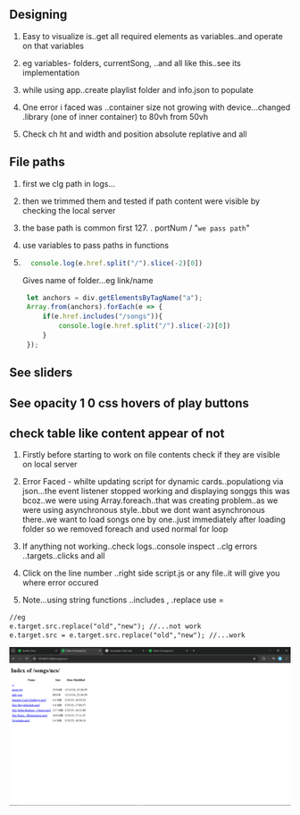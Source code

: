 ## Designing
1. Easy to visualize is..get all required elements as variables..and operate on that variables

2. eg variables- folders, currentSong, ..and all like this..see its  implementation
3. while using app..create playlist folder and info.json to populate
4. One error i faced was ..container size not growing with device...changed .library (one of inner container) to 80vh from 50vh
5. Check ch ht and width and position absolute replative and all


## File paths
1. first we clg path in logs...
2. then we trimmed them and tested if path content were visible by checking the local server
3. the base path is common first 127. . portNum / "`we pass path`"
4. use variables to pass paths in functions
5. ```js
     console.log(e.href.split("/").slice(-2)[0])
   ```
   Gives name of folder...eg link/name
   
   ```js
    let anchors = div.getElementsByTagName("a");
    Array.from(anchors).forEach(e => {
        if(e.href.includes("/songs")){
            console.log(e.href.split("/").slice(-2)[0])
        }
    });
   ```

## See sliders

## See opacity 1 0 css hovers of play buttons

## check table like content appear of not
1. Firstly before starting to work on file contents check if they are visible on local server
2. Error Faced - whilte updating script for dynamic cards..populationg via json...the event listener stopped working and displaying songgs
 this was bcoz..we were using Array.foreach..that was creating problem..as we were using asynchronous style..bbut we dont want asynchronous there..we want to load songs one by one..just immediately after loading folder
so we removed foreach and used normal for loop
3. If anything not working..check logs..console inspect ..clg errors ..targets..clicks and all
4. Click on the line number ..right side script.js or any file..it will give  you where error occured

5.  Note...using string functions ..includes , .replace
   use =
```ja
//eg
e.target.src.replace("old","new"); //...not work
e.target.src = e.target.src.replace("old","new"); //...work
```

![img](https://github.com/Yash-Bandal/YTunes_Music-Player-v1.0/blob/844271b9f5fcac9a452ebd53694bb138a50850dd/Process/TableViewOfContents.png)

